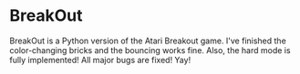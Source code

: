 # BreakOut

BreakOut is a Python version of the Atari Breakout game.
I've finished the color-changing bricks and the bouncing works fine. Also, the hard mode is fully implemented!
All major bugs are fixed!
Yay!